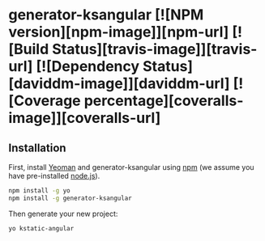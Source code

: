 # generator-ksangular [![NPM version][npm-image]][npm-url] [![Build Status][travis-image]][travis-url] [![Dependency Status][daviddm-image]][daviddm-url] [![Coverage percentage][coveralls-image]][coveralls-url]
>

## Installation

First, install [Yeoman](http://yeoman.io) and generator-ksangular using [npm](https://www.npmjs.com/) (we assume you have pre-installed [node.js](https://nodejs.org/)).

```bash
npm install -g yo
npm install -g generator-ksangular
```

Then generate your new project:

```bash
yo kstatic-angular
```

